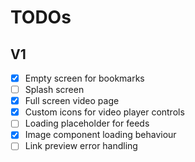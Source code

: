 # TODOs

## V1

- [x] Empty screen for bookmarks
- [ ] Splash screen
- [x] Full screen video page
- [x] Custom icons for video player controls
- [ ] Loading placeholder for feeds
- [x] Image component loading behaviour
- [ ] Link preview error handling
